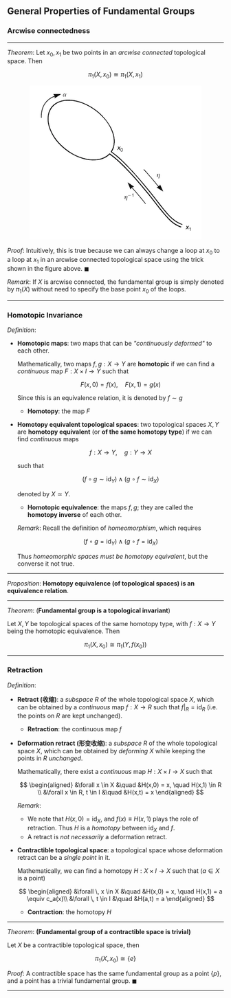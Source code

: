 ## General Properties of Fundamental Groups

### Arcwise connectedness

----

*Theorem*: Let $x_0, x_1$ be two points in an *arcwise connected* topological space. Then

$$
\pi_1(X, x_0) \cong \pi_1(X, x_1)
$$

<center>

![change_loop](Fig_4-6.png)

</center>

*Proof*: Intuitively, this is true because we can always change a loop at $x_0$ to a loop at $x_1$ in an arcwise connected topological space using the trick shown in the figure above. $\blacksquare$

*Remark*: If $X$ is arcwise connected, the fundamental group is simply denoted by $\pi_1(X)$ without need to specify the base point $x_0$ of the loops. 

----

### Homotopic Invariance

*Definition*:

- **Homotopic maps**: two maps that can be *"continuously deformed"* to each other. 
    
    Mathematically, two maps $f, g: X \rightarrow Y$ are **homotopic** if we can find a *continuous* map $F: X \times I \rightarrow Y$ such that

    $$
        F(x, 0) = f(x), \quad
        F(x, 1) = g(x)
    $$

    Since this is an equivalence relation, it is denoted by $f \sim g$
    
    - **Homotopy**: the map $F$

- **Homotopy equivalent topological spaces**: two topological spaces $X,Y$ are **homotopy equivalent** (or **of the same homotopy type**) if we can find *continuous* maps
    
    $$f: X \rightarrow Y, \quad g: Y \rightarrow X$$

    such that

    $$
    (f \circ g \sim \text{id}_Y) \land
    (g \circ f \sim \text{id}_X) 
    $$

    denoted by $X \simeq Y$.

    - **Homotopic equivalence**: the maps $f, g$; they are called the **homotopy inverse** of each other.

    *Remark*: Recall the definition of *homeomorphism*, which requires

    $$
    (f \circ g = \text{id}_Y) \land
    (g \circ f = \text{id}_X) 
    $$

    Thus *homeomorphic spaces must be homotopy equivalent*, but the converse it not true. 

----

*Proposition*: **Homotopy equivalence (of topological spaces) is an equivalence relation**. 

----

*Theorem*: (**Fundamental group is a topological invariant**)

Let $X, Y$ be topological spaces of the same homotopy type, with $f: X \rightarrow Y$ being the homotopic equivalence. Then

$$
\pi_1(X, x_0) \cong \pi_1(Y, f(x_0))
$$

----

### Retraction

*Definition*:

- **Retract (收缩)**: a *subspace* $R$ of the whole topological space $X$, which can be obtained by a *continuous* map $f: X \rightarrow R$ such that $f|_R = \text{id}_R$ (i.e. the points on $R$ are kept unchanged).

    - **Retraction**: the continuous map $f$

- **Deformation retract (形变收缩)**: a *subspace* $R$ of the whole topological space $X$, which can be obtained by *deforming* $X$ while keeping the points in $R$ *unchanged*.
    
    Mathematically, there exist a *continuous* map $H: X \times I \rightarrow X$ such that

    $$
    \begin{aligned}
        &\forall x \in X &\quad &H(x,0) = x, \quad H(x,1) \in R \\
        &\forall x \in R, t \in I &\quad &H(x,t) = x
    \end{aligned}
    $$

    *Remark*: 
    - We note that $H(x,0) = \text{id}_X$, and $f(x) \equiv H(x,1)$ plays the role of retraction. Thus $H$ is a *homotopy* between $\text{id}_X$ and $f$. 
    - A retract is *not necessarily* a deformation retract. 

- **Contractible topological space**: a topological space whose deformation retract can be a *single point* in it.

    Mathematically, we can find a homotopy $H: X \times I \rightarrow X$ such that ($a \in X$ is a point)

    $$
    \begin{aligned}
        &\forall \, x \in X &\quad &H(x,0) = x, \quad H(x,1) = a \equiv c_a(x)\\
        &\forall \, t \in I &\quad &H(a,t) = a
    \end{aligned}
    $$
    
    - **Contraction**: the homotopy $H$

----

*Theorem*: **(Fundamental group of a contractible space is trivial)**

Let $X$ be a contractible topological space, then

$$
\pi_1(X, x_0) \cong \{e\}
$$

*Proof*: A contractible space has the same fundamental group as a point $\{p\}$, and a point has a trivial fundamental group. $\blacksquare$

----
